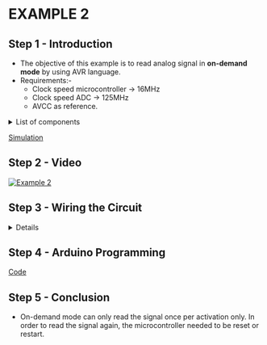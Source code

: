 # EXAMPLE 2

## Step 1 - Introduction

- The objective of this example is to read analog signal in **on-demand mode** by using AVR language.
- Requirements:-
  - Clock speed microcontroller -> 16MHz
  - Clock speed ADC -> 125MHz
  - AVCC as reference.

<details>
  <summary>
    List of components
  </summary>
  
  
  1. Arduino
  2. Potentiometer
  3. Breadboard
  4. Jumpers
</details>

[Simulation](https://www.tinkercad.com/things/3CQZHersZRC-esd-analoginpute2)

## Step 2 - Video

[![Example 2]()]()

## Step 3 - Wiring the Circuit

<details>
  <summary>Details</summary>
  
  <img src="/Images/ESD-AnalogInput_E1E2E3.png" width="470">  <img src="/Images/IMG_20201116_140850.jpg" width="470">
</details>

## Step 4 - Arduino Programming

[Code](https://github.com/muhdman/MCTE4342-ESD/edit/main/Week5-AnalogInput/Example_2/Example_2.ino)

## Step 5 - Conclusion

- On-demand mode can only read the signal once per activation only. In order to read the signal again, the microcontroller needed to be reset or restart.
